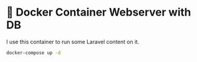 


# 🚀 Docker Container Webserver with DB

I use this container to run some Laravel content on it.


```sh
docker-compose up -d
```


